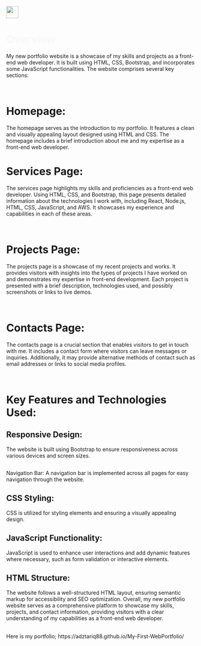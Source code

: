 <img height="32" width="32" src="https://cdn.jsdelivr.net/npm/simple-icons@v11/icons/android.svg" />



<h1 style="color: #f8f8f8">Overview</h1>

My new portfolio website is a showcase of my skills and projects as a front-end web developer. It is built using HTML, CSS, Bootstrap, and incorporates some JavaScript functionalities. The website comprises several key sections:

<br>
<h1>Homepage:</h1>


<p>The homepage serves as the introduction to my portfolio. It features a clean and visually appealing layout designed using HTML and CSS. The homepage includes a brief introduction about me and my expertise as a front-end web developer.

<br>
<h1>Services Page:</h1>

<p> The services page highlights my skills and proficiencies as a front-end web developer. Using HTML, CSS, and Bootstrap, this page presents detailed information about the technologies I work with, including React, Node.js, HTML, CSS, JavaScript, and AWS. It showcases my experience and capabilities in each of these areas.</p>

<br>
<h1>Projects Page:</h1>

<p>The projects page is a showcase of my recent projects and works. It provides visitors with insights into the types of projects I have worked on and demonstrates my expertise in front-end development. Each project is presented with a brief description, technologies used, and possibly screenshots or links to live demos.</p>

<br>
<h1>Contacts Page:</h1>

<p> The contacts page is a crucial section that enables visitors to get in touch with me. It includes a contact form where visitors can leave messages or inquiries. Additionally, it may provide alternative methods of contact such as email addresses or links to social media profiles.</p>

<br>
<h1> Key Features and Technologies Used:</h1>

<h2> Responsive Design:</h2>
The website is built using Bootstrap to ensure responsiveness across various devices and screen sizes.
<h2></h2>Navigation Bar: </h2>
A navigation bar is implemented across all pages for easy navigation through the website.
<h2>CSS Styling:</h2>
<p>CSS is utilized for styling elements and ensuring a visually appealing design.</p>
<h2>JavaScript Functionality: </h2>
<p>JavaScript is used to enhance user interactions and add dynamic features where necessary, such as form validation or interactive elements.</p>
<h2>HTML Structure: </h2> 
<p>The website follows a well-structured HTML layout, ensuring semantic markup for accessibility and SEO optimization.
Overall, my new portfolio website serves as a comprehensive platform to showcase my skills, projects, and contact information, providing visitors with a clear understanding of my capabilities as a front-end web developer.</p>

<br>
Here is my portfolio; 
https://adztariq88.github.io/My-First-WebPortfolio/


